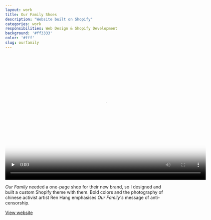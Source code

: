 ```yaml
---
layout: work
title: Our Family Shoes
description: "Website built on Shopify"
categories: work
responsibilities: Web Design & Shopify Development
background: '#ff3333'
color: '#fff'
slug: ourfamily
---
```


<div>
  <video id="layervault" class="browser_img" title="Our Family Shoes"
    preload="none" width="640" height="400" poster="{{ site.root }}/work/ourfamily/ourfamily.jpg" data-setup="{}">
    <source src="{{ site.root }}/work/ourfamily/ourfamily.mp4" type='video/mp4'>
    <source src="{{ site.root }}/work/ourfamily/ourfamily.webm" type='video/webm'>
  </video>
</div>

<em>Our Family</em> needed a one-page shop for their new brand, so I designed and built a custom Shopify theme with them. Bold colors and the photography of chinese activist artist Ren Hang emphasises <em>Our Family's</em> message of anti-censorship.

<a href="http://ourfamilyshoes.com" class="button" rel="external">View website</a>